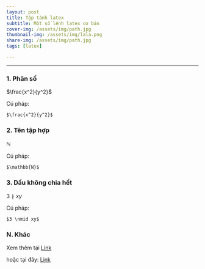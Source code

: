 ```yaml
---
layout: post
title: Tập tành latex
subtitle: Một số lệnh latex cơ bản
cover-img: /assets/img/path.jpg
thumbnail-img: /assets/img/lala.png
share-img: /assets/img/path.jpg
tags: [latex]

---
```



<style TYPE="text/css">
code.has-jax {font: inherit; font-size: 100%; background: inherit; border: inherit;}
</style>
<script type="text/x-mathjax-config">
MathJax.Hub.Config({
    tex2jax: {
        inlineMath: [['$','$'], ['\\(','\\)']],
        skipTags: ['script', 'noscript', 'style', 'textarea', 'pre'] // removed 'code' entry
    }
});
MathJax.Hub.Queue(function() {
    var all = MathJax.Hub.getAllJax(), i;
    for(i = 0; i < all.length; i += 1) {
        all[i].SourceElement().parentNode.className += ' has-jax';
    }
});
</script>
<script type="text/javascript" src="https://cdnjs.cloudflare.com/ajax/libs/mathjax/2.7.4/MathJax.js?config=TeX-AMS_HTML-full"></script>

----------------
### 1. Phân số 

$\frac{x^2}{y^2}$

Cú pháp:

~~~
$\frac{x^2}{y^2}$
~~~

### 2. Tên tập hợp

$\mathbb{N}$

Cú pháp:

~~~
$\mathbb{N}$
~~~

### 3. Dấu không chia hết

$3 \nmid xy$

Cú pháp: 

~~~
$3 \nmid xy$
~~~
### N. Khác

Xem thêm tại [Link](https://tanphong.wordpress.com/latex/mot-so-lenh-latex-thuong-su-dung/)

hoặc tại đây: [Link](https://oeis.org/wiki/List_of_LaTeX_mathematical_symbols)